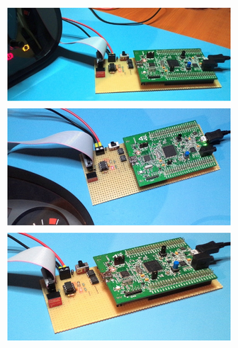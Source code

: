 ![photo1](https://raw.githubusercontent.com/bvarga92/mcu/main/stm32f4_bmwdash/photo1.jpg)

![photo2](https://raw.githubusercontent.com/bvarga92/mcu/main/stm32f4_bmwdash/photo2.jpg)

![photo3](https://raw.githubusercontent.com/bvarga92/mcu/main/stm32f4_bmwdash/photo3.jpg)
